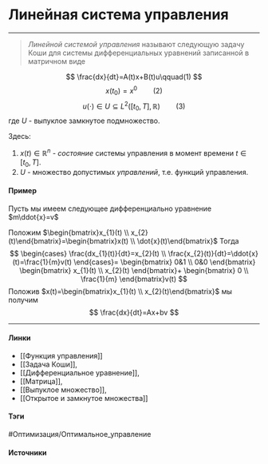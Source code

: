 # Линейная система управления
***
>*Линейной системой управления* называют следующую задачу Коши для системы дифференциальных уравнений записанной в матричном виде

$$
\frac{dx}{dt}=A(t)x+B(t)u\qquad(1)
$$
$$
x(t_{0})=x^{0}\qquad(2)
$$
$$
u(\cdot)\in U\subseteq L^{2}([t_{0},T],\mathbb{R})\qquad(3)
$$
где $U$ - выпуклое замкнутое подмножество.

Здесь: 
1. $x(t)\in\mathbb{R}^{n}$ - *состояние* системы управления в момент времени $t\in[t_{0},T]$.
2. $U$ - множество допустимых *управлений*, т.е. функций управления.

#### Пример
Пусть мы имеем следующее дифференциально уравнение $m\ddot{x}=v$

Положим $\begin{bmatrix}x_{1}(t) \\ x_{2}(t)\end{bmatrix}=\begin{bmatrix}x(t) \\ \dot{x}(t)\end{bmatrix}$
Тогда
$$
\begin{cases}
\frac{dx_{1}(t)}{dt}=x_{2}(t) \\
\frac{x_{2}(t)}{dt}=\ddot{x}(t)=\frac{1}{m}v(t)
\end{cases}=
\begin{bmatrix}
0&1 \\ 0&0
\end{bmatrix}
\begin{bmatrix}
x_{1}(t) \\ x_{2}(t)
\end{bmatrix}+
\begin{bmatrix}
0 \\ \frac{1}{m}
\end{bmatrix}v(t)
$$
Положив $x(t)=\begin{bmatrix}x_{1}(t) \\ x_{2}(t)\end{bmatrix}$ мы получим
$$
\frac{dx}{dt}=Ax+bv
$$
***
#### Линки
- [[Функция управления]]
- [[Задача Коши]],
- [[Дифференциальное уравнение]],
- [[Матрица]],
- [[Выпуклое множество]],
- [[Открытое и замкнутое множества]]
#### Тэги
 #Оптимизация/Оптимальное_управление 
#### Источники
